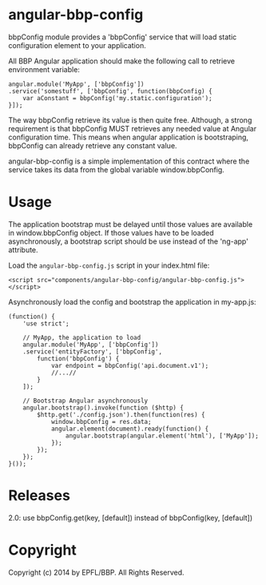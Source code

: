 angular-bbp-config
==================

bbpConfig module provides a 'bbpConfig' service
that will load static configuration element to your application.

All BBP Angular application should make the following call to retrieve
environment variable:

```
angular.module('MyApp', ['bbpConfig'])
.service('somestuff', ['bbpConfig', function(bbpConfig) {
    var aConstant = bbpConfig('my.static.configuration');
}]);
```

The way bbpConfig retrieve its value is then quite free. Although, a strong
requirement is that bbpConfig MUST retrieves any needed value
at Angular configuration time. This means when angular application is
bootstraping, bbpConfig can already retrieve any constant value.

angular-bbp-config is a simple implementation of this contract where the
service takes its data from the global variable window.bbpConfig.

Usage
=====

The application bootstrap must be delayed until those values are available
in window.bbpConfig object. If those values have to be loaded asynchronously,
a bootstrap script should be use instead of the 'ng-app' attribute.

Load the `angular-bbp-config.js` script in your index.html file:

```
<script src="components/angular-bbp-config/angular-bbp-config.js"></script>
```

Asynchronously load the config and bootstrap the application in my-app.js:

```
(function() {
    'use strict';

    // MyApp, the application to load
    angular.module('MyApp', ['bbpConfig'])
    .service('entityFactory', ['bbpConfig',
        function('bbpConfig') {
            var endpoint = bbpConfig('api.document.v1');
            //...//
        }
    ]);

    // Bootstrap Angular asynchronously
    angular.bootstrap().invoke(function ($http) {
        $http.get('./config.json').then(function(res) {
            window.bbpConfig = res.data;
            angular.element(document).ready(function() {
                angular.bootstrap(angular.element('html'), ['MyApp']);
            });
        });
    });
}());
```

Releases
========

2.0: use bbpConfig.get(key, [default]) instead of bbpConfig(key, [default])

Copyright
=========

Copyright (c) 2014 by EPFL/BBP. All Rights Reserved.

